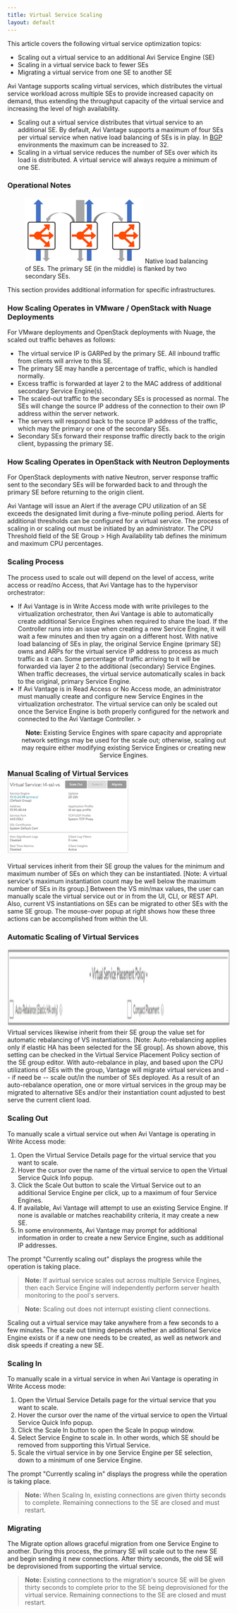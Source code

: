 ```yaml
---
title: Virtual Service Scaling
layout: default
---
```

This article covers the following virtual service optimization topics:

* Scaling out a virtual service to an additional Avi Service Engine (SE)
* Scaling in a virtual service back to fewer SEs
* Migrating a virtual service from one SE to another SE 

Avi Vantage supports scaling virtual services, which distributes the virtual service workload across multiple SEs to provide increased capacity on demand, thus extending the throughput capacity of the virtual service and increasing the level of high availability.

* Scaling out a virtual service distributes that virtual service to an additional SE. By default, Avi Vantage supports a maximum of four SEs per virtual service when native load balancing of SEs is in play. In <a href="/docs/16.3/bgp-support-for-virtual-services">BGP</a> environments the maximum can be increased to 32.
* Scaling in a virtual service reduces the number of SEs over which its load is distributed. A virtual service will always require a minimum of one SE. 

### Operational Notes

<figure class="thumbnail wp-caption alignright"> <a href="img/apps_vsscaling_1.png"><img class="wp-image-2113 size-full" src="img/apps_vsscaling_1.png" alt="apps_vsscaling_1" width="268" height="150"></a>  
<figcapture> Native load balancing of SEs. The primary SE (in the middle) is flanked by two secondary SEs. 
</figcapture>
</figure> 

This section provides additional information for specific infrastructures.

### How Scaling Operates in VMware / OpenStack with Nuage Deployments

For VMware deployments and OpenStack deployments with Nuage, the scaled out traffic behaves as follows:

* The virtual service IP is GARPed by the primary SE. All inbound traffic from clients will arrive to this SE.
* The primary SE may handle a percentage of traffic, which is handled normally.
* Excess traffic is forwarded at layer 2 to the MAC address of additional secondary Service Engine(s).
* The scaled-out traffic to the secondary SEs is processed as normal. The SEs will change the source IP address of the connection to their own IP address within the server network.
* The servers will respond back to the source IP address of the traffic, which may the primary or one of the secondary SEs.
* Secondary SEs forward their response traffic directly back to the origin client, bypassing the primary SE. 

### How Scaling Operates in OpenStack with Neutron Deployments

For OpenStack deployments with native Neutron, server response traffic sent to the secondary SEs will be forwarded back to and through the primary SE before returning to the origin client.

Avi Vantage will issue an Alert if the average CPU utilization of an SE exceeds the designated limit during a five-minute polling period. Alerts for additional thresholds can be configured for a virtual service. The process of scaling in or scaling out must be initiated by an administrator. The CPU Threshold field of the SE Group &gt; High Availability tab defines the minimum and maximum CPU percentages.

### Scaling Process

The process used to scale out will depend on the level of access, write access or read/no Access, that Avi Vantage has to the hypervisor orchestrator:

* If Avi Vantage is in Write Access mode with write privileges to the virtualization orchestrator, then Avi Vantage is able to automatically create additional Service Engines when required to share the load. If the Controller runs into an issue when creating a new Service Engine, it will wait a few minutes and then try again on a different host. With native load balancing of SEs in play, the original Service Engine (primary SE) owns and ARPs for the virtual service IP address to process as much traffic as it can. Some percentage of traffic arriving to it will be forwarded via layer 2 to the additional (secondary) Service Engines. When traffic decreases, the virtual service automatically scales in back to the original, primary Service Engine.
* If Avi Vantage is in Read Access or No Access mode, an administrator must manually create and configure new Service Engines in the virtualization orchestrator. The virtual service can only be scaled out once the Service Engine is both properly configured for the network and connected to the Avi Vantage Controller. &gt; <p style="text-align: center;">**Note:** Existing Service Engines with spare capacity and appropriate network settings may be used for the scale out; otherwise, scaling out may require either modifying existing Service Engines or creating new Service Engines.
 

### Manual Scaling of Virtual Services<a href="img/VS-scale-in-out-migrate.png"><img class="alignright wp-image-10874" src="img/VS-scale-in-out-migrate.png" alt="VS scale in out migrate" width="275" height="171"></a>

Virtual services inherit from their SE group the values for the minimum and maximum number of SEs on which they can be instantiated. [Note: A virtual service's maximum instantiation count may be well below the maximum number of SEs in its group.] Between the VS min/max values, the user can manually scale the virtual service out or in from the UI, CLI, or REST API. Also, current VS instantiations on SEs can be migrated to other SEs with the same SE group. The mouse-over popup at right shows how these three actions can be accomplished from within the UI.

### Automatic Scaling of Virtual Services

<a href="img/VS-placement-policy.png"><img class="alignnone size-full wp-image-10878" src="img/VS-placement-policy.png" alt="VS placement policy" width="2148" height="178"></a>Virtual services likewise inherit from their SE group the value set for automatic rebalancing of VS instantiations. [Note: Auto-rebalancing applies only if elastic HA has been selected for the SE group]. As shown above, this setting can be checked in the Virtual Service Placement Policy section of the SE group editor. With auto-rebalance in play, and based upon the CPU utilizations of SEs with the group, Vantage will migrate virtual services and -- if need be -- scale out/in the number of SEs deployed. As a result of an auto-rebalance operation, one or more virtual services in the group may be migrated to alternative SEs and/or their instantiation count adjusted to best serve the current client load.

### Scaling Out

To manually scale a virtual service out when Avi Vantage is operating in Write Access mode:
<ol> 
 <li>Open the Virtual Service Details page for the virtual service that you want to scale.</li> 
 <li>Hover the cursor over the name of the virtual service to open the Virtual Service Quick Info popup.</li> 
 <li>Click the Scale Out button to scale the Virtual Service out to an additional Service Engine per click, up to a maximum of four Service Engines.</li> 
 <li>If available, Avi Vantage will attempt to use an existing Service Engine. If none is available or matches reachability criteria, it may create a new SE.</li> 
 <li>In some environments, Avi Vantage may prompt for additional information in order to create a new Service Engine, such as additional IP addresses.</li> 
</ol> 

The prompt "Currently scaling out" displays the progress while the operation is taking place.

> **Note:** If avirtual service scales out across multiple Service Engines, then each Service Engine will independently perform server health monitoring to the pool's servers. 

> **Note:** Scaling out does not interrupt existing client connections.
 

Scaling out a virtual service may take anywhere from a few seconds to a few minutes. The scale out timing depends whether an additional Service Engine exists or if a new one needs to be created, as well as network and disk speeds if creating a new SE.

### Scaling In

To manually scale in a virtual service in when Avi Vantage is operating in Write Access mode:
<ol> 
 <li>Open the Virtual Service Details page for the virtual service that you want to scale.</li> 
 <li>Hover the cursor over the name of the virtual service to open the Virtual Service Quick Info popup.</li> 
 <li>Click the Scale In button to open the Scale In popup window.</li> 
 <li>Select Service Engine to scale in. In other words, which SE should be removed from supporting this Virtual Service.</li> 
 <li>Scale the virtual service in by one Service Engine per SE selection, down to a minimum of one Service Engine.</li> 
</ol> 

The prompt "Currently scaling in" displays the progress while the operation is taking place.

> **Note:** When Scaling In, existing connections are given thirty seconds to complete. Remaining connections to the SE are closed and must restart.
 

### Migrating

The Migrate option allows graceful migration from one Service Engine to another. During this process, the primary SE will scale out to the new SE and begin sending it new connections. After thirty seconds, the old SE will be deprovisioned from supporting the virtual service.
> **Note:** Existing connections to the migration's source SE will be given thirty seconds to complete prior to the SE being deprovisioned for the virtual service. Remaining connections to the SE are closed and must restart.
  